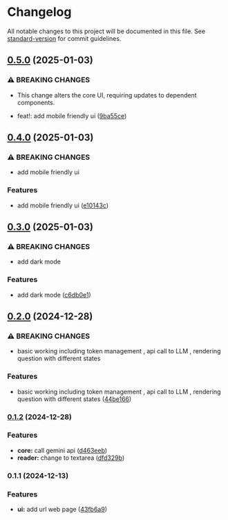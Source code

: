 # Changelog

All notable changes to this project will be documented in this file. See [standard-version](https://github.com/conventional-changelog/standard-version) for commit guidelines.

## [0.5.0](https://github.com/baramsivaramireddy/studybuddy/compare/v0.4.0...v0.5.0) (2025-01-03)


### ⚠ BREAKING CHANGES

* This change alters the core UI, requiring updates to dependent components.

* feat\!: add mobile friendly ui ([9ba55ce](https://github.com/baramsivaramireddy/studybuddy/commit/9ba55ce7db3de69cc00c3d2a7c130e60517f5068))

## [0.4.0](https://github.com/baramsivaramireddy/studybuddy/compare/v0.3.0...v0.4.0) (2025-01-03)


### ⚠ BREAKING CHANGES

* add mobile friendly ui

### Features

* add mobile friendly ui ([e10143c](https://github.com/baramsivaramireddy/studybuddy/commit/e10143cf0ec6e4d14bff79fc39f35a23f571ca5e))

## [0.3.0](https://github.com/baramsivaramireddy/studybuddy/compare/v0.2.0...v0.3.0) (2025-01-03)


### ⚠ BREAKING CHANGES

* add dark mode

### Features

* add dark mode ([c6db0e1](https://github.com/baramsivaramireddy/studybuddy/commit/c6db0e1f6d42157d582766c6812522f54dc596c0))

## [0.2.0](https://github.com/baramsivaramireddy/studybuddy/compare/v0.1.2...v0.2.0) (2024-12-28)


### ⚠ BREAKING CHANGES

* basic working including token management , api call to LLM , rendering question with different states

### Features

* basic working including token management , api call to LLM , rendering question with different states ([44be166](https://github.com/baramsivaramireddy/studybuddy/commit/44be166b61b40ae0cbcf5ca6ac0b83f3cdc1728e))

### [0.1.2](https://github.com/baramsivaramireddy/studybuddy/compare/v0.1.1...v0.1.2) (2024-12-28)


### Features

* **core:** call gemini api ([d463eeb](https://github.com/baramsivaramireddy/studybuddy/commit/d463eeb17ccf5b897f2b61c7330482ee58395aef))
* **reader:** change to textarea ([dfd329b](https://github.com/baramsivaramireddy/studybuddy/commit/dfd329ba38a96ca6c7cac63ddb3200b5c5222aa0))

### 0.1.1 (2024-12-13)


### Features

* **ui:** add url web page ([43fb6a9](https://github.com/baramsivaramireddy/studybuddy/commit/43fb6a955fcb04d53ad68e1a13c5d761532b496b))

